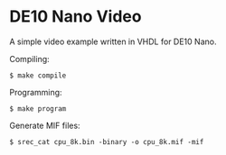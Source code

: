 # DE10 Nano Video

A simple video example written in VHDL for DE10 Nano.

Compiling:

    $ make compile

Programming:

    $ make program

Generate MIF files:

    $ srec_cat cpu_8k.bin -binary -o cpu_8k.mif -mif
